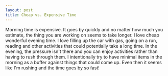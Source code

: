 ```yaml
---
layout: post
title: Cheap vs. Expensive Time
---
```

Morning time is expensive.  It goes by  quickly and no matter how much you estimate, the thing you are working on seems to take longer.
I love cheap wonderful evening time.  I love filling up the car with gas, going on a run, reading and other activities that could potentially take a long time.
In the evening, the pressure isn't there and you can enjoy activities rather than having to rush through them.  I intentionally try to have minimal items in the morning as a buffer against things that could come up.  Even then it seems like I'm rushing and the time goes by so fast!
